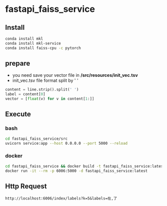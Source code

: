 # fastapi_faiss_service

## Install
```bash
conda install mkl
conda install mkl-service
conda install faiss-cpu -c pytorch
```
## prepare
- you need save your vector file in **/src/resources/init_vec.tsv** 
- init_vec.tsv file format split by ' ' 
```python
content = line.strip().split(' ')
label = content[0]
vector = [float(v) for v in content[1:]]
```

## Execute

### bash

```bash
cd fastapi_faiss_service/src
uvicorn service:app --host 0.0.0.0 --port 5000 --reload
```

### docker
```bash
cd fastapi_faiss_service && docker build -t fastapi_faiss_service:latest .
docker run -it --rm -p 6006:5000 -d fastapi_faiss_service:latest
```

## Http Request
```http request
http://localhost:6006/index/labels?k=5&labels=在,了
```

